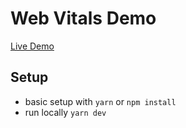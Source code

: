 # Web Vitals Demo

[Live Demo](https://web-vitals-demo.vercel.app/)

## Setup

- basic setup with `yarn` or `npm install`
- run locally `yarn dev`
